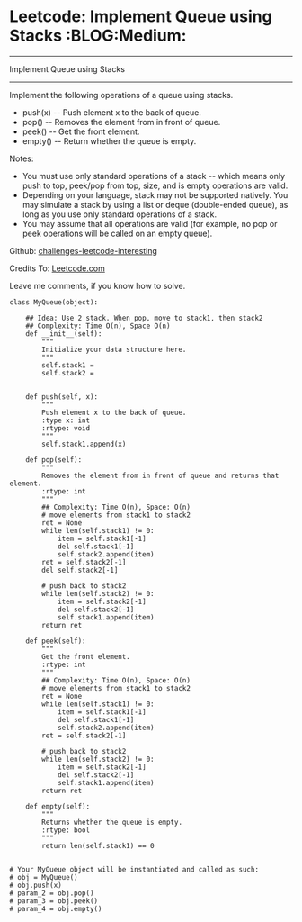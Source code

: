 # Leetcode: Implement Queue using Stacks     :BLOG:Medium:


---

Implement Queue using Stacks  

---

Implement the following operations of a queue using stacks.  

-   push(x) -- Push element x to the back of queue.
-   pop() -- Removes the element from in front of queue.
-   peek() -- Get the front element.
-   empty() -- Return whether the queue is empty.

Notes:  
-   You must use only standard operations of a stack -- which means only push to top, peek/pop from top, size, and is empty operations are valid.
-   Depending on your language, stack may not be supported natively. You may simulate a stack by using a list or deque (double-ended queue), as long as you use only standard operations of a stack.
-   You may assume that all operations are valid (for example, no pop or peek operations will be called on an empty queue).

Github: [challenges-leetcode-interesting](https://github.com/DennyZhang/challenges-leetcode-interesting/tree/master/implement-queue-using-stacks)  

Credits To: [Leetcode.com](https://leetcode.com/problems/implement-queue-using-stacks/description/)  

Leave me comments, if you know how to solve.  

    class MyQueue(object):
    
        ## Idea: Use 2 stack. When pop, move to stack1, then stack2
        ## Complexity: Time O(n), Space O(n)
        def __init__(self):
            """
            Initialize your data structure here.
            """
            self.stack1 = 
            self.stack2 = 
    
    
        def push(self, x):
            """
            Push element x to the back of queue.
            :type x: int
            :rtype: void
            """
            self.stack1.append(x)
    
        def pop(self):
            """
            Removes the element from in front of queue and returns that element.
            :rtype: int
            """
            ## Complexity: Time O(n), Space: O(n)
            # move elements from stack1 to stack2
            ret = None
            while len(self.stack1) != 0:
                item = self.stack1[-1]
                del self.stack1[-1]
                self.stack2.append(item)
            ret = self.stack2[-1]
            del self.stack2[-1]
    
            # push back to stack2
            while len(self.stack2) != 0:
                item = self.stack2[-1]
                del self.stack2[-1]
                self.stack1.append(item)
            return ret
    
        def peek(self):
            """
            Get the front element.
            :rtype: int
            """
            ## Complexity: Time O(n), Space: O(n)
            # move elements from stack1 to stack2
            ret = None
            while len(self.stack1) != 0:
                item = self.stack1[-1]
                del self.stack1[-1]
                self.stack2.append(item)
            ret = self.stack2[-1]
    
            # push back to stack2
            while len(self.stack2) != 0:
                item = self.stack2[-1]
                del self.stack2[-1]
                self.stack1.append(item)
            return ret
    
        def empty(self):
            """
            Returns whether the queue is empty.
            :rtype: bool
            """
            return len(self.stack1) == 0
    
    
    # Your MyQueue object will be instantiated and called as such:
    # obj = MyQueue()
    # obj.push(x)
    # param_2 = obj.pop()
    # param_3 = obj.peek()
    # param_4 = obj.empty()